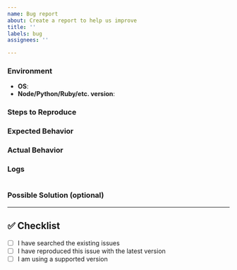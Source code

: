 ```yaml
---
name: Bug report
about: Create a report to help us improve
title: ''
labels: bug
assignees: ''

---
```


### Environment

* **OS**: 
* **Node/Python/Ruby/etc. version**: 

### Steps to Reproduce



### Expected Behavior



### Actual Behavior



### Logs
```

```

### Possible Solution (optional)



---

## ✅ Checklist

* [ ] I have searched the existing issues
* [ ] I have reproduced this issue with the latest version
* [ ] I am using a supported version
